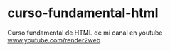 # curso-fundamental-html
Curso fundamental de HTML de mi canal en youtube www.youtube.com/render2web
